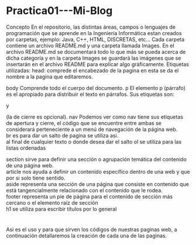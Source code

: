 # Practica01---Mi-Blog
Concepto
En el repositorio, las distintas áreas, campos o lenguajes de programación que se aprende en la Ingeniería Informática estan creados por carpetas, ejemplo: Java, C++, HTML, DISCRETAS, etc... Cada carpeta contiene un archivo README.md y una carpeta llamada Images. En el archivo README.md se documentará todo lo que más se pueda acerca de dicha categoría y en la carpeta Images se guardará las imágenes que se insertarán en el archivo README para explicar algo gráficamente.
Etiquetas utilizadas:
head: comprede el encabezado de la pagina en esta se da el nombre a la pagina que editaremos.
<head></head>
body Comprende todo el cuerpo del documento.
<body></body>
p El elemento p (párrafo) es el apropiado para distribuir el texto en párrafos. Sus etiquetas son: <p> y </p> (la de cierre es opcional).
nav Podemos ver como nav tiene sus etiquetas de apertura y cierre, el código que se encuentre entre ambas se considerará perteneciente a un menú de navegación de la página web. <nav></nav>
br  es para dar un salto de pagina se utiliza asi. <br /> al final de cualquier texto o donde desea dar el salto
ol se utiliza para las listas ordenadas <ol></ol>
section sirve para definir una sección o agrupación temática del contenido de una página web.<section></section>
article nos ayuda a definir un contenido específico dentro de una web y que por si solo tiene sentido.<article></article>
aside representa una sección de una página que consiste en contenido que está tangencialmente relacionado con el contenido que le rodea.<aside></aside>
footer representa un pie de página para el contenido de sección más cercano o el elemento raíz de sección<footer></footer>
h1 se utiliza para escribir títulos por lo general <h1></h1>

Asi es el uso y para que sirven los códigos de nuestras paginas web, a continuación detallaremos la creación de cada una de las paginas.
